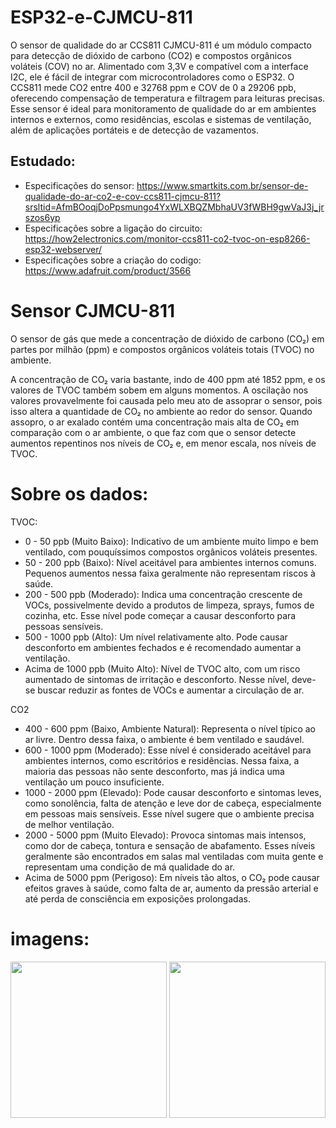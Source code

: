 # ESP32-e-CJMCU-811
O sensor de qualidade do ar CCS811 CJMCU-811 é um módulo compacto para detecção de dióxido de carbono (CO2) e compostos orgânicos voláteis (COV) no ar. Alimentado com 3,3V e compatível com a interface I2C, ele é fácil de integrar com microcontroladores como o ESP32. O CCS811 mede CO2 entre 400 e 32768 ppm e COV de 0 a 29206 ppb, oferecendo compensação de temperatura e filtragem para leituras precisas. Esse sensor é ideal para monitoramento de qualidade do ar em ambientes internos e externos, como residências, escolas e sistemas de ventilação, além de aplicações portáteis e de detecção de vazamentos.

## Estudado:
- Especificações do sensor: https://www.smartkits.com.br/sensor-de-qualidade-do-ar-co2-e-cov-ccs811-cjmcu-811?srsltid=AfmBOoqjDoPpsmungo4YxWLXBQZMbhaUV3fWBH9gwVaJ3j_jrszos6yp
- Especificações sobre a ligação do circuito: https://how2electronics.com/monitor-ccs811-co2-tvoc-on-esp8266-esp32-webserver/
- Especificações sobre a criação do codigo: https://www.adafruit.com/product/3566

# Sensor CJMCU-811
O sensor de gás que mede a concentração de dióxido de carbono (CO₂) em partes por milhão (ppm) e compostos orgânicos voláteis totais (TVOC) no ambiente.

A concentração de CO₂ varia bastante, indo de 400 ppm até 1852 ppm, e os valores de TVOC também sobem em alguns momentos. A oscilação nos valores provavelmente foi causada pelo meu ato de assoprar o sensor, pois isso altera a quantidade de CO₂ no ambiente ao redor do sensor. Quando assopro, o ar exalado contém uma concentração mais alta de CO₂ em comparação com o ar ambiente, o que faz com que o sensor detecte aumentos repentinos nos níveis de CO₂ e, em menor escala, nos níveis de TVOC.

# Sobre os dados:

TVOC:
- 0 - 50 ppb (Muito Baixo): Indicativo de um ambiente muito limpo e bem ventilado, com pouquíssimos compostos orgânicos voláteis presentes.
- 50 - 200 ppb (Baixo): Nível aceitável para ambientes internos comuns. Pequenos aumentos nessa faixa geralmente não representam riscos à saúde.
- 200 - 500 ppb (Moderado): Indica uma concentração crescente de VOCs, possivelmente devido a produtos de limpeza, sprays, fumos de cozinha, etc. Esse nível pode começar a causar desconforto para pessoas sensíveis.
- 500 - 1000 ppb (Alto): Um nível relativamente alto. Pode causar desconforto em ambientes fechados e é recomendado aumentar a ventilação.
- Acima de 1000 ppb (Muito Alto): Nível de TVOC alto, com um risco aumentado de sintomas de irritação e desconforto. Nesse nível, deve-se buscar reduzir as fontes de VOCs e aumentar a circulação de ar.

CO2
- 400 - 600 ppm (Baixo, Ambiente Natural): Representa o nível típico ao ar livre. Dentro dessa faixa, o ambiente é bem ventilado e saudável.
- 600 - 1000 ppm (Moderado): Esse nível é considerado aceitável para ambientes internos, como escritórios e residências. Nessa faixa, a maioria das pessoas não sente desconforto, mas já indica uma ventilação um pouco insuficiente.
- 1000 - 2000 ppm (Elevado): Pode causar desconforto e sintomas leves, como sonolência, falta de atenção e leve dor de cabeça, especialmente em pessoas mais sensíveis. Esse nível sugere que o ambiente precisa de melhor ventilação.
- 2000 - 5000 ppm (Muito Elevado): Provoca sintomas mais intensos, como dor de cabeça, tontura e sensação de abafamento. Esses níveis geralmente são encontrados em salas mal ventiladas com muita gente e representam uma condição de má qualidade do ar.
- Acima de 5000 ppm (Perigoso): Em níveis tão altos, o CO₂ pode causar efeitos graves à saúde, como falta de ar, aumento da pressão arterial e até perda de consciência em exposições prolongadas.

# imagens:
<img src="https://github.com/user-attachments/assets/7f4ea391-c424-4feb-9c26-d5af80e193f3" width="250"/>
<img src="https://github.com/user-attachments/assets/9bd77b6b-3375-41a9-abd3-6214ac27554f" width="250"/>
